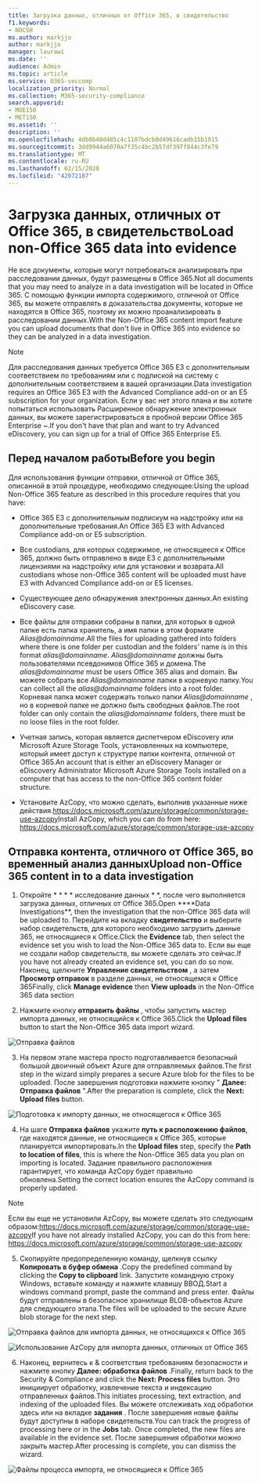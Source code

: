 ```yaml
---
title: Загрузка данных, отличных от Office 365, в свидетельство
f1.keywords:
- NOCSH
ms.author: markjjo
author: markjjo
manager: laurawi
ms.date: ''
audience: Admin
ms.topic: article
ms.service: O365-seccomp
localization_priority: Normal
ms.collection: M365-security-compliance
search.appverid:
- MOE150
- MET150
ms.assetid: ''
description: ''
ms.openlocfilehash: 4db0b40d485c4c1107bdcb0d49616cadb15b1915
ms.sourcegitcommit: 3dd9944a6070a7f35c4bc2b57df397f844c3fe79
ms.translationtype: MT
ms.contentlocale: ru-RU
ms.lasthandoff: 02/15/2020
ms.locfileid: "42072187"
---
```

# <a name="load-non-office-365-data-into-evidence"></a><span data-ttu-id="6dcc0-102">Загрузка данных, отличных от Office 365, в свидетельство</span><span class="sxs-lookup"><span data-stu-id="6dcc0-102">Load non-Office 365 data into evidence</span></span>

<span data-ttu-id="6dcc0-103">Не все документы, которые могут потребоваться анализировать при расследовании данных, будут размещены в Office 365.</span><span class="sxs-lookup"><span data-stu-id="6dcc0-103">Not all documents that you may need to analyze in a data investigation will be located in Office 365.</span></span> <span data-ttu-id="6dcc0-104">С помощью функции импорта содержимого, отличной от Office 365, вы можете отправлять в доказательства документы, которые не находятся в Office 365, поэтому их можно проанализировать в расследовании данных.</span><span class="sxs-lookup"><span data-stu-id="6dcc0-104">With the Non-Office 365 content import feature you can upload documents that don't live in Office 365 into evidence so they can be analyzed in a data investigation.</span></span>

>[!Note]
><span data-ttu-id="6dcc0-105">Для расследования данных требуется Office 365 E3 с дополнительным соответствием по требованиям или с подпиской на систему с дополнительным соответствием в вашей организации.</span><span class="sxs-lookup"><span data-stu-id="6dcc0-105">Data investigation requires an Office 365 E3 with the Advanced Compliance add-on or an E5 subscription for your organization.</span></span> <span data-ttu-id="6dcc0-106">Если у вас нет этого плана и вы хотите попытаться использовать Расширенное обнаружение электронных данных, вы можете зарегистрироваться в пробной версии Office 365 Enterprise ~.</span><span class="sxs-lookup"><span data-stu-id="6dcc0-106">If you don't have that plan and want to try Advanced eDiscovery, you can sign up for a trial of Office 365 Enterprise E5.</span></span>

## <a name="before-you-begin"></a><span data-ttu-id="6dcc0-107">Перед началом работы</span><span class="sxs-lookup"><span data-stu-id="6dcc0-107">Before you begin</span></span>

<span data-ttu-id="6dcc0-108">Для использования функции отправки, отличной от Office 365, описанной в этой процедуре, необходимо следующее:</span><span class="sxs-lookup"><span data-stu-id="6dcc0-108">Using the upload Non-Office 365 feature as described in this procedure requires that you have:</span></span>

- <span data-ttu-id="6dcc0-109">Office 365 E3 с дополнительным подпискум на надстройку или на дополнительные требования.</span><span class="sxs-lookup"><span data-stu-id="6dcc0-109">An Office 365 E3 with Advanced Compliance add-on or E5 subscription.</span></span>

- <span data-ttu-id="6dcc0-110">Все custodians, для которых содержимое, не относящееся к Office 365, должно быть отправлено в виде E3 с дополнительными лицензиями на надстройку или для установки и возврата.</span><span class="sxs-lookup"><span data-stu-id="6dcc0-110">All custodians whose non-Office 365 content will be uploaded must have E3 with Advanced Compliance add-on or E5 licenses.</span></span>

- <span data-ttu-id="6dcc0-111">Существующее дело обнаружения электронных данных.</span><span class="sxs-lookup"><span data-stu-id="6dcc0-111">An existing eDiscovery case.</span></span>

- <span data-ttu-id="6dcc0-112">Все файлы для отправки собраны в папки, для которых в одной папке есть папка хранитель, а имя папки в этом формате *Alias@domainname*.</span><span class="sxs-lookup"><span data-stu-id="6dcc0-112">All the files for uploading gathered into folders where there is one folder per custodian and the folders' name is in this format *alias@domainname*.</span></span> <span data-ttu-id="6dcc0-113">*Alias@domainname* должны быть пользователями псевдонимов Office 365 и домена.</span><span class="sxs-lookup"><span data-stu-id="6dcc0-113">The *alias@domainname* must be users Office 365 alias and domain.</span></span> <span data-ttu-id="6dcc0-114">Вы можете собрать все *Alias@domainname* папки в корневую папку.</span><span class="sxs-lookup"><span data-stu-id="6dcc0-114">You can collect all the *alias@domainname* folders into a root folder.</span></span> <span data-ttu-id="6dcc0-115">Корневая папка может содержать только папки *Alias@domainname* , но в корневой папке не должно быть свободных файлов.</span><span class="sxs-lookup"><span data-stu-id="6dcc0-115">The root folder can only contain the *alias@domainname* folders, there must be no loose files in the root folder.</span></span>

- <span data-ttu-id="6dcc0-116">Учетная запись, которая является диспетчером eDiscovery или Microsoft Azure Storage Tools, установленных на компьютере, который имеет доступ к структуре папки контента, отличной от Office 365.</span><span class="sxs-lookup"><span data-stu-id="6dcc0-116">An account that is either an eDiscovery Manager or eDiscovery Administrator Microsoft Azure Storage Tools installed on a computer that has access to the non-Office 365 content folder structure.</span></span>

- <span data-ttu-id="6dcc0-117">Установите AzCopy, что можно сделать, выполнив указанные ниже действия.https://docs.microsoft.com/azure/storage/common/storage-use-azcopy</span><span class="sxs-lookup"><span data-stu-id="6dcc0-117">Install AzCopy, which you can do from here: https://docs.microsoft.com/azure/storage/common/storage-use-azcopy</span></span>

## <a name="upload-non-office-365-content-in-to-a-data-investigation"></a><span data-ttu-id="6dcc0-118">Отправка контента, отличного от Office 365, во временный анализ данных</span><span class="sxs-lookup"><span data-stu-id="6dcc0-118">Upload non-Office 365 content in to a data investigation</span></span>

1. <span data-ttu-id="6dcc0-119">Откройте \* \* \* \* исследование данных \* \*, после чего выполняется загрузка данных, отличных от Office 365.</span><span class="sxs-lookup"><span data-stu-id="6dcc0-119">Open \*\*\*\*Data Investigations\*\*, then the investigation that the non-Office 365 data will be uploaded to.</span></span>  <span data-ttu-id="6dcc0-120">Перейдите на вкладку **свидетельство** и выберите набор свидетельств, для которого необходимо загрузить данные 365, не относящиеся к Office.</span><span class="sxs-lookup"><span data-stu-id="6dcc0-120">Click the **Evidence** tab, then select the evidence set you wish to load the Non-Office 365 data to.</span></span>  <span data-ttu-id="6dcc0-121">Если вы еще не создали набор свидетельств, вы можете сделать это сейчас.</span><span class="sxs-lookup"><span data-stu-id="6dcc0-121">If you have not already created an evidence set, you can do so now.</span></span>  <span data-ttu-id="6dcc0-122">Наконец, щелкните **Управление свидетельством** , а затем **Просмотр отправок** в разделе данных, не относящемся к Office 365</span><span class="sxs-lookup"><span data-stu-id="6dcc0-122">Finally, click **Manage evidence** then **View uploads** in the Non-Office 365 data section</span></span>

2. <span data-ttu-id="6dcc0-123">Нажмите кнопку **отправить файлы** , чтобы запустить мастер импорта данных, не относящийся к Office 365.</span><span class="sxs-lookup"><span data-stu-id="6dcc0-123">Click the **Upload files** button to start the Non-Office 365 data import wizard.</span></span>

![Отправка файлов](../media/574f4059-4146-4058-9df3-ec97cf28d7c7.png)

3. <span data-ttu-id="6dcc0-125">На первом этапе мастера просто подготавливается безопасный большой двоичный объект Azure для отправляемых файлов.</span><span class="sxs-lookup"><span data-stu-id="6dcc0-125">The first step in the wizard simply prepares a secure Azure blob for the files to be uploaded.</span></span>  <span data-ttu-id="6dcc0-126">После завершения подготовки нажмите кнопку " **Далее: Отправка файлов** ".</span><span class="sxs-lookup"><span data-stu-id="6dcc0-126">After the preparation is complete, click the **Next: Upload files** button.</span></span>

![Подготовка к импорту данных, не относящегося к Office 365](../media/0670a347-a578-454a-9b3d-e70ef47aec57.png)
 
4. <span data-ttu-id="6dcc0-128">На шаге **Отправка файлов** укажите **путь к расположению файлов**, где находятся данные, не относящиеся к Office 365, которые планируется импортировать.</span><span class="sxs-lookup"><span data-stu-id="6dcc0-128">In the **Upload files** step, specify the **Path to location of files**, this is where the Non-Office 365 data you plan on importing is located.</span></span>  <span data-ttu-id="6dcc0-129">Задание правильного расположения гарантирует, что команда AzCopy будет правильно обновлена.</span><span class="sxs-lookup"><span data-stu-id="6dcc0-129">Setting the correct location ensures the AzCopy command is properly updated.</span></span>

> [!NOTE]
> <span data-ttu-id="6dcc0-130">Если вы еще не установили AzCopy, вы можете сделать это следующим образом:https://docs.microsoft.com/azure/storage/common/storage-use-azcopy</span><span class="sxs-lookup"><span data-stu-id="6dcc0-130">If you have not already installed AzCopy, you can do this from here: https://docs.microsoft.com/azure/storage/common/storage-use-azcopy</span></span>

5. <span data-ttu-id="6dcc0-131">Скопируйте предопределенную команду, щелкнув ссылку **Копировать в буфер обмена** .</span><span class="sxs-lookup"><span data-stu-id="6dcc0-131">Copy the predefined command by clicking the **Copy to clipboard** link.</span></span> <span data-ttu-id="6dcc0-132">Запустите командную строку Windows, вставьте команду и нажмите клавишу ВВОД.</span><span class="sxs-lookup"><span data-stu-id="6dcc0-132">Start a windows command prompt, paste the command and press enter.</span></span>  <span data-ttu-id="6dcc0-133">Файлы будут отправлены в безопасное хранилище BLOB-объектов Azure для следующего этапа.</span><span class="sxs-lookup"><span data-stu-id="6dcc0-133">The files will be uploaded to the secure Azure blob storage for the next step.</span></span>

![Отправка файлов для импорта данных, не относящихся к Office 365](../media/3ea53b5d-7f9b-4dfc-ba63-90a38c14d41a.png)

![Использование AzCopy для импорта данных, отличных от Office 365](../media/504e2dbe-f36f-4f36-9b08-04aea85d8250.png)

6. <span data-ttu-id="6dcc0-136">Наконец, вернитесь к & соответствия требованиям безопасности и нажмите кнопку **Далее: обработка файлов** .</span><span class="sxs-lookup"><span data-stu-id="6dcc0-136">Finally, return back to the Security & Compliance and click the **Next: Process files** button.</span></span>  <span data-ttu-id="6dcc0-137">Это инициирует обработку, извлечение текста и индексацию отправленных файлов.</span><span class="sxs-lookup"><span data-stu-id="6dcc0-137">This initiates processing, text extraction, and indexing of the uploaded files.</span></span>  <span data-ttu-id="6dcc0-138">Вы можете отслеживать ход обработки здесь или на вкладке **задания** .  После завершения новые файлы будут доступны в наборе свидетельств.</span><span class="sxs-lookup"><span data-stu-id="6dcc0-138">You can track the progress of processing here or in the **Jobs** tab.  Once completed, the new files are available in the evidence set.</span></span>  <span data-ttu-id="6dcc0-139">После завершения обработки можно закрыть мастер.</span><span class="sxs-lookup"><span data-stu-id="6dcc0-139">After processing is complete, you can dismiss the wizard.</span></span>

![Файлы процесса импорта, не относящиеся к Office 365](../media/218b1545-416a-4a9f-9b25-3b70e8508f67.png)


